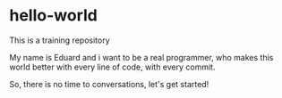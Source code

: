 # hello-world
This is a training repository

My name is Eduard and i want to be a real programmer,
who makes this world better
with every line of code, 
with every commit.

So, there is no time to conversations, let's get started!

